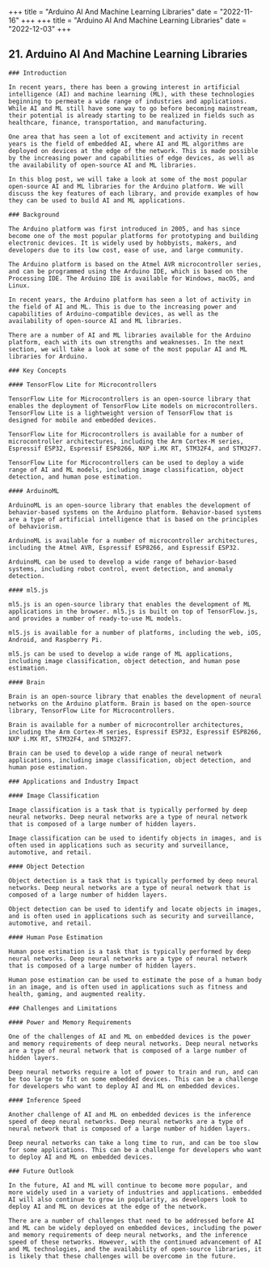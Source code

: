+++
title = "Arduino AI And Machine Learning Libraries"
date = "2022-11-16"
+++
+++
title = "Arduino AI And Machine Learning Libraries"
date = "2022-12-03"
+++
## 21. Arduino AI And Machine Learning Libraries
    
    ### Introduction
    
    In recent years, there has been a growing interest in artificial intelligence (AI) and machine learning (ML), with these technologies beginning to permeate a wide range of industries and applications. While AI and ML still have some way to go before becoming mainstream, their potential is already starting to be realized in fields such as healthcare, finance, transportation, and manufacturing.
    
    One area that has seen a lot of excitement and activity in recent years is the field of embedded AI, where AI and ML algorithms are deployed on devices at the edge of the network. This is made possible by the increasing power and capabilities of edge devices, as well as the availability of open-source AI and ML libraries.

    In this blog post, we will take a look at some of the most popular open-source AI and ML libraries for the Arduino platform. We will discuss the key features of each library, and provide examples of how they can be used to build AI and ML applications.
    
    ### Background
    
    The Arduino platform was first introduced in 2005, and has since become one of the most popular platforms for prototyping and building electronic devices. It is widely used by hobbyists, makers, and developers due to its low cost, ease of use, and large community.

    The Arduino platform is based on the Atmel AVR microcontroller series, and can be programmed using the Arduino IDE, which is based on the Processing IDE. The Arduino IDE is available for Windows, macOS, and Linux.

    In recent years, the Arduino platform has seen a lot of activity in the field of AI and ML. This is due to the increasing power and capabilities of Arduino-compatible devices, as well as the availability of open-source AI and ML libraries.

    There are a number of AI and ML libraries available for the Arduino platform, each with its own strengths and weaknesses. In the next section, we will take a look at some of the most popular AI and ML libraries for Arduino.
    
    ### Key Concepts
    
    #### TensorFlow Lite for Microcontrollers
    
    TensorFlow Lite for Microcontrollers is an open-source library that enables the deployment of TensorFlow Lite models on microcontrollers. TensorFlow Lite is a lightweight version of TensorFlow that is designed for mobile and embedded devices.

    TensorFlow Lite for Microcontrollers is available for a number of microcontroller architectures, including the Arm Cortex-M series, Espressif ESP32, Espressif ESP8266, NXP i.MX RT, STM32F4, and STM32F7.

    TensorFlow Lite for Microcontrollers can be used to deploy a wide range of AI and ML models, including image classification, object detection, and human pose estimation.

    #### ArduinoML
    
    ArduinoML is an open-source library that enables the development of behavior-based systems on the Arduino platform. Behavior-based systems are a type of artificial intelligence that is based on the principles of behaviorism.

    ArduinoML is available for a number of microcontroller architectures, including the Atmel AVR, Espressif ESP8266, and Espressif ESP32.

    ArduinoML can be used to develop a wide range of behavior-based systems, including robot control, event detection, and anomaly detection.

    #### ml5.js
    
    ml5.js is an open-source library that enables the development of ML applications in the browser. ml5.js is built on top of TensorFlow.js, and provides a number of ready-to-use ML models.

    ml5.js is available for a number of platforms, including the web, iOS, Android, and Raspberry Pi.

    ml5.js can be used to develop a wide range of ML applications, including image classification, object detection, and human pose estimation.

    #### Brain
    
    Brain is an open-source library that enables the development of neural networks on the Arduino platform. Brain is based on the open-source library, TensorFlow Lite for Microcontrollers.

    Brain is available for a number of microcontroller architectures, including the Arm Cortex-M series, Espressif ESP32, Espressif ESP8266, NXP i.MX RT, STM32F4, and STM32F7.

    Brain can be used to develop a wide range of neural network applications, including image classification, object detection, and human pose estimation.

    ### Applications and Industry Impact
    
    #### Image Classification
    
    Image classification is a task that is typically performed by deep neural networks. Deep neural networks are a type of neural network that is composed of a large number of hidden layers.

    Image classification can be used to identify objects in images, and is often used in applications such as security and surveillance, automotive, and retail.

    #### Object Detection
    
    Object detection is a task that is typically performed by deep neural networks. Deep neural networks are a type of neural network that is composed of a large number of hidden layers.

    Object detection can be used to identify and locate objects in images, and is often used in applications such as security and surveillance, automotive, and retail.

    #### Human Pose Estimation
    
    Human pose estimation is a task that is typically performed by deep neural networks. Deep neural networks are a type of neural network that is composed of a large number of hidden layers.

    Human pose estimation can be used to estimate the pose of a human body in an image, and is often used in applications such as fitness and health, gaming, and augmented reality.

    ### Challenges and Limitations
    
    #### Power and Memory Requirements
    
    One of the challenges of AI and ML on embedded devices is the power and memory requirements of deep neural networks. Deep neural networks are a type of neural network that is composed of a large number of hidden layers.

    Deep neural networks require a lot of power to train and run, and can be too large to fit on some embedded devices. This can be a challenge for developers who want to deploy AI and ML on embedded devices.

    #### Inference Speed
    
    Another challenge of AI and ML on embedded devices is the inference speed of deep neural networks. Deep neural networks are a type of neural network that is composed of a large number of hidden layers.

    Deep neural networks can take a long time to run, and can be too slow for some applications. This can be a challenge for developers who want to deploy AI and ML on embedded devices.

    ### Future Outlook
    
    In the future, AI and ML will continue to become more popular, and more widely used in a variety of industries and applications. embedded AI will also continue to grow in popularity, as developers look to deploy AI and ML on devices at the edge of the network.

    There are a number of challenges that need to be addressed before AI and ML can be widely deployed on embedded devices, including the power and memory requirements of deep neural networks, and the inference speed of these networks. However, with the continued advancement of AI and ML technologies, and the availability of open-source libraries, it is likely that these challenges will be overcome in the future.